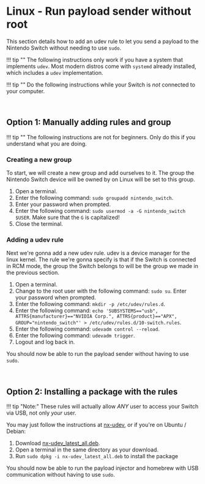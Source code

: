 # Linux - Run payload sender without root

This section details how to add an udev rule to let you send a payload to the Nintendo Switch without needing to use `sudo`.

!!! tip ""
    The following instructions only work if you have a system that implements `udev`. Most modern distros come with `systemd` already installed, which includes a `udev` implementation.

!!! tip ""
    Do the following instructions while your Switch is _not_ connected to your computer.

&nbsp;

## Option 1: Manually adding rules and group

!!! tip ""
    The following instructions are not for beginners. Only do this if you understand what you are doing.

### Creating a new group

To start, we will create a new group and add ourselves to it. The group the Nintendo Switch device will be owned by on Linux will be set to this group.

1. Open a terminal.
2. Enter the following command: `sudo groupadd nintendo_switch`.
3. Enter your password when prompted.
4. Enter the following command: `sudo usermod -a -G nintendo_switch $USER`. Make sure that the `G` is capitalized!
5. Close the terminal.

### Adding a udev rule

Next we're gonna add a new udev rule. udev is a device manager for the linux kernel. The rule we're gonna specify is that if the Switch is connected in RCM mode, the group the Switch belongs to will be the group we made in the previous section.

1. Open a terminal.
2. Change to the root user with the following command: `sudo su`. Enter your password when prompted.
3. Enter the following command: `mkdir -p /etc/udev/rules.d`.
4. Enter the following command: `echo 'SUBSYSTEMS=="usb", ATTRS{manufacturer}=="NVIDIA Corp.", ATTRS{product}=="APX", GROUP="nintendo_switch"' > /etc/udev/rules.d/10-switch.rules`.
5. Enter the following command: `udevadm control --reload`.
6. Enter the following command: `udevadm trigger`.
7. Logout and log back in.

You should now be able to run the payload sender without having to use `sudo`.

&nbsp;

## Option 2: Installing a package with the rules

!!! tip "Note:"
    These rules will actually allow _ANY_ user to access your Switch via USB, not only _your_ user.

You may just follow the instructions at <a href="https://github.com/pheki/nx-udev" target="_blank">nx-udev</a>, or if you're on Ubuntu / Debian:

1. Download <a href="https://github.com/pheki/nx-udev/releases/latest/download/nx-udev_latest_all.deb
" target="_blank">nx-udev_latest_all.deb</a>.
2. Open a terminal in the same directory as your download.
3. Run `sudo dpkg -i nx-udev_latest_all.deb` to install the package

You should now be able to run the payload injector and homebrew with USB communication without having to use `sudo`.
